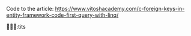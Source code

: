 Code to the article:
https://www.vitoshacademy.com/c-foreign-keys-in-entity-framework-code-first-query-with-linq/

:cactus::cat::dog::tits
